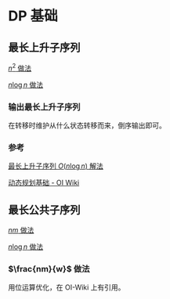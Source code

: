 # DP 基础

## 最长上升子序列

[$n^2$ 做法](./例题/基础/LIS/1.md)

[$n\log n$ 做法](./例题/基础/LIS/2.md)

### 输出最长上升子序列

在转移时维护从什么状态转移而来，倒序输出即可。

### 参考

[最长上升子序列 $O(n\log n)$ 解法](https://blog.csdn.net/shizheng_Li/article/details/105572886)

[动态规划基础 - OI Wiki](https://oi-wiki.org/dp/basic/#%E6%9C%80%E9%95%BF%E4%B8%8D%E4%B8%8B%E9%99%8D%E5%AD%90%E5%BA%8F%E5%88%97)

## 最长公共子序列

[$nm$ 做法](./例题/基础/LCS/1.md)

[$n\log n$ 做法](./例题/基础/LCS/2.md)

### $\frac{nm}{w}$ 做法

用位运算优化，在 OI-Wiki 上有引用。
